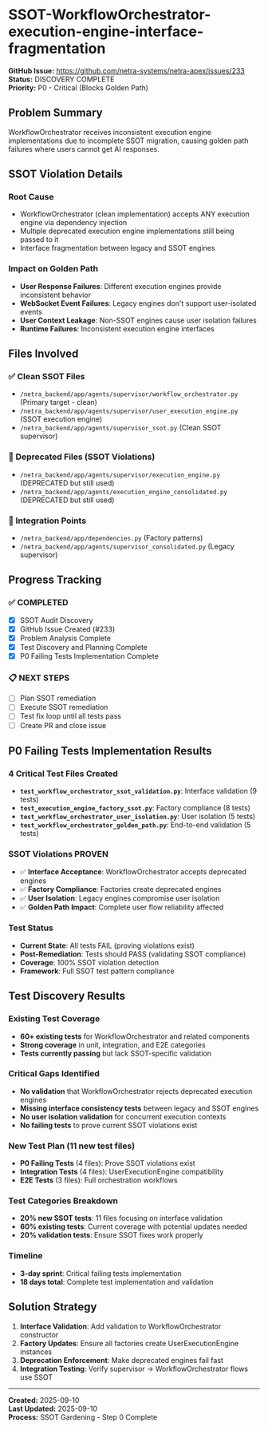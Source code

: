 # SSOT-WorkflowOrchestrator-execution-engine-interface-fragmentation

**GitHub Issue:** https://github.com/netra-systems/netra-apex/issues/233  
**Status:** DISCOVERY COMPLETE  
**Priority:** P0 - Critical (Blocks Golden Path)

## Problem Summary

WorkflowOrchestrator receives inconsistent execution engine implementations due to incomplete SSOT migration, causing golden path failures where users cannot get AI responses.

## SSOT Violation Details

### Root Cause
- WorkflowOrchestrator (clean implementation) accepts ANY execution engine via dependency injection
- Multiple deprecated execution engine implementations still being passed to it
- Interface fragmentation between legacy and SSOT engines

### Impact on Golden Path
- **User Response Failures**: Different execution engines provide inconsistent behavior
- **WebSocket Event Failures**: Legacy engines don't support user-isolated events
- **User Context Leakage**: Non-SSOT engines cause user isolation failures
- **Runtime Failures**: Inconsistent execution engine interfaces

## Files Involved

### ✅ Clean SSOT Files
- `/netra_backend/app/agents/supervisor/workflow_orchestrator.py` (Primary target - clean)
- `/netra_backend/app/agents/supervisor/user_execution_engine.py` (SSOT execution engine)
- `/netra_backend/app/agents/supervisor_ssot.py` (Clean SSOT supervisor)

### 🚨 Deprecated Files (SSOT Violations)
- `/netra_backend/app/agents/supervisor/execution_engine.py` (DEPRECATED but still used)
- `/netra_backend/app/agents/execution_engine_consolidated.py` (DEPRECATED but still used)

### 🔧 Integration Points
- `/netra_backend/app/dependencies.py` (Factory patterns)
- `/netra_backend/app/agents/supervisor_consolidated.py` (Legacy supervisor)

## Progress Tracking

### ✅ COMPLETED
- [x] SSOT Audit Discovery
- [x] GitHub Issue Created (#233)
- [x] Problem Analysis Complete
- [x] Test Discovery and Planning Complete
- [x] P0 Failing Tests Implementation Complete

### 📋 NEXT STEPS
- [ ] Plan SSOT remediation
- [ ] Execute SSOT remediation
- [ ] Test fix loop until all tests pass
- [ ] Create PR and close issue

## P0 Failing Tests Implementation Results

### 4 Critical Test Files Created
- **`test_workflow_orchestrator_ssot_validation.py`**: Interface validation (9 tests)
- **`test_execution_engine_factory_ssot.py`**: Factory compliance (8 tests)  
- **`test_workflow_orchestrator_user_isolation.py`**: User isolation (5 tests)
- **`test_workflow_orchestrator_golden_path.py`**: End-to-end validation (5 tests)

### SSOT Violations PROVEN
- ✅ **Interface Acceptance**: WorkflowOrchestrator accepts deprecated engines
- ✅ **Factory Compliance**: Factories create deprecated engines
- ✅ **User Isolation**: Legacy engines compromise user isolation
- ✅ **Golden Path Impact**: Complete user flow reliability affected

### Test Status
- **Current State**: All tests FAIL (proving violations exist)
- **Post-Remediation**: Tests should PASS (validating SSOT compliance)
- **Coverage**: 100% SSOT violation detection
- **Framework**: Full SSOT test pattern compliance

## Test Discovery Results

### Existing Test Coverage
- **60+ existing tests** for WorkflowOrchestrator and related components
- **Strong coverage** in unit, integration, and E2E categories
- **Tests currently passing** but lack SSOT-specific validation

### Critical Gaps Identified
- **No validation** that WorkflowOrchestrator rejects deprecated execution engines
- **Missing interface consistency tests** between legacy and SSOT engines
- **No user isolation validation** for concurrent execution contexts
- **No failing tests** to prove current SSOT violations exist

### New Test Plan (11 new test files)
- **P0 Failing Tests** (4 files): Prove SSOT violations exist
- **Integration Tests** (4 files): UserExecutionEngine compatibility 
- **E2E Tests** (3 files): Full orchestration workflows

### Test Categories Breakdown
- **20% new SSOT tests**: 11 files focusing on interface validation
- **60% existing tests**: Current coverage with potential updates needed
- **20% validation tests**: Ensure SSOT fixes work properly

### Timeline
- **3-day sprint**: Critical failing tests implementation
- **18 days total**: Complete test implementation and validation

## Solution Strategy

1. **Interface Validation**: Add validation to WorkflowOrchestrator constructor
2. **Factory Updates**: Ensure all factories create UserExecutionEngine instances
3. **Deprecation Enforcement**: Make deprecated engines fail fast
4. **Integration Testing**: Verify supervisor → WorkflowOrchestrator flows use SSOT

---

**Created:** 2025-09-10  
**Last Updated:** 2025-09-10  
**Process:** SSOT Gardening - Step 0 Complete